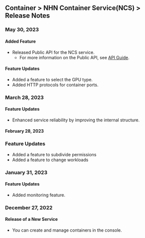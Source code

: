 ## Container > NHN Container Service(NCS) > Release Notes

### May 30, 2023
#### Added Feature
* Released Public API for the NCS service.
  * For more information on the Public API, see [API Guide](Container/NCS/ko/public-api/).

#### Feature Updates
* Added a feature to select the GPU type.
* Added HTTP protocols for container ports.

### March 28, 2023

#### Feature Updates
* Enhanced service reliability by improving the internal structure.

#### February 28, 2023

### Feature Updates
* Added a feature to subdivide permissions
* Added a feature to change workloads

### January 31, 2023

#### Feature Updates
* Added monitoring feature.

### December 27, 2022

#### Release of a New Service
* You can create and manage containers in the console.
